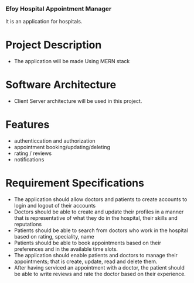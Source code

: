 ### Efoy Hospital Appointment Manager
It is an application for hospitals.

# Project Description
- The application will be made Using MERN stack

# Software Architecture
- Client Server architecture will be used in this project.

# Features
- authenticcation and authorization
- appointment booking/updating/deleting
- rating / reviews
- notifications


# Requirement Specifications

- The application should allow doctors and patients to create accounts to login and logout of their accounts
- Doctors should be able to create and update their profiles in a manner that is representative of what they do in the hospital, their skills and reputations
- Patients should be able to search from doctors who work in the hospital based on rating, speciality, name
- Patients should be able to book appointments based on their preferences and in the available time slots.
- The application should enable patients and doctors to manage their appointments; that is create, update, read and delete them.
- After having serviced an appointment with a doctor, the patient should be able to write reviews and rate the doctor based on their experience.
